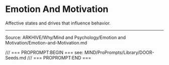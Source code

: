 # Emotion And Motivation

Affective states and drives that influence behavior.

---
Source: ARKHIVE/Why/Mind and Psychology/Emotion and Motivation/Emotion-and-Motivation.md

/// === PROPROMPT:BEGIN ===
see: MIND/ProPrompts/Library/DOOR-Seeds.md
/// === PROPROMPT:END ===
